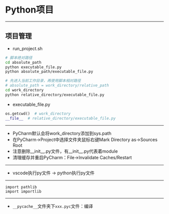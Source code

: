 # Python项目




---

## 项目管理

- run_project.sh

```sh
# 脚本绝对路径
cd absolute_path
python executable_file.py
python absolute_path/executable_file.py

# 先进入当前工作目录，再使用脚本相对路径
# absolute_path = work_directory/relative_path
cd work_directory
python relative_directory/executable_file.py
```

- executable_file.py
```py
os.getcwd()  # work_directory
__file__  # relative_directory/executable_file.py
```
---

- PyCharm默认会将work_directory添加到sys.path
- 在PyCharm->Project中选择文件夹鼠标右键Mark Directory as->Sources Root
- 注意删除__init__.py文件，有__init__.py代表着module
- 清理缓存并重启PyCharm：File->Invalidate Caches/Restart
---

- vscode执行py文件 -> python执行py文件

---
```
import pathlib
import importlib
```
---



- `__pycache__`文件夹下`xxx.pyc`文件：编译

